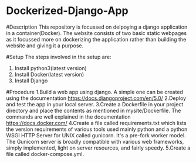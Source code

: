 # Dockerized-Django-App

#Description
This repository is focussed on delpoying a django application in a container(Docker). The website consists of two basic static webpages as it focussed more on dockerizing the application rather than building the website and giving it a purpose.

#Setup
The steps involved in the setup are:
1. Install python3(latest version)
2. Install Docker(latest version)
3. Install Django
   
#Procedure
1.Build a web app using django. A simple one can be created using the documentation https://docs.djangoproject.com/en/5.0/
2.Deploy and test the app in your local server.
3.Create a Dockerfile in your project directory and place the contents as mentioned in mysite/Dockerfile. The commands are well explained in the documentation https://docs.docker.com/
4.Create a file called requirements.txt which lists the version requirements of various tools used mainly python and a python WSGI HTTP Server for UNIX called gunicorn. It's a pre-fork worker model. The Gunicorn server is broadly compatible with various web frameworks, simply implemented, light on server resources, and fairly speedy.
5.Create a file called docker-compose.yml.
